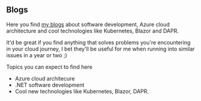 ## Blogs

Here you find [my blogs](https://cdijkstra.github.io/Blog/) about software development, Azure cloud architecture and cool technologies like Kubernetes, Blazor and DAPR.

It'd be great if you find anything that solves problems you're encountering in your cloud journey, I bet they'll be useful for me when running into similar issues in a year or two ;)

Topics you can expect to find here
- Azure cloud architecure
- .NET software development
- Cool new technologies like Kubernetes, Blazor, DAPR.